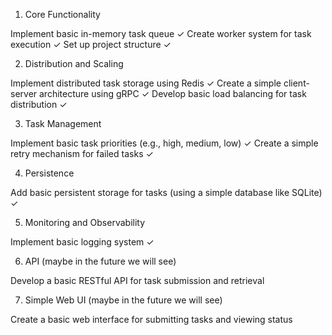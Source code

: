 1. Core Functionality

Implement basic in-memory task queue ✓
Create worker system for task execution ✓
Set up project structure ✓

2. Distribution and Scaling

Implement distributed task storage using Redis ✓
Create a simple client-server architecture using gRPC ✓
Develop basic load balancing for task distribution ✓

3. Task Management

Implement basic task priorities (e.g., high, medium, low) ✓
Create a simple retry mechanism for failed tasks ✓

4. Persistence

Add basic persistent storage for tasks (using a simple database like SQLite) ✓

5. Monitoring and Observability

Implement basic logging system ✓

6. API (maybe in the future we will see)

Develop a basic RESTful API for task submission and retrieval

7.  Simple Web UI (maybe in the future we will see)

Create a basic web interface for submitting tasks and viewing status
